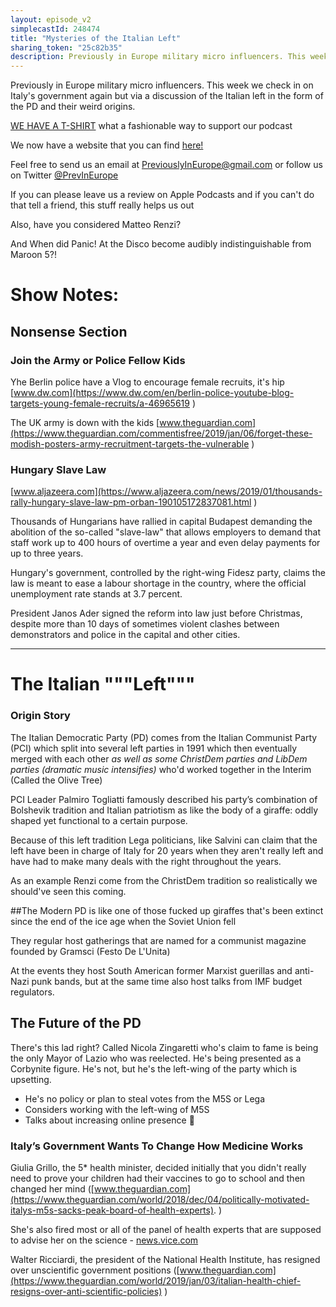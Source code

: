 ```yaml
---
layout: episode_v2
simplecastId: 248474
title: "Mysteries of the Italian Left"
sharing_token: "25c82b35"
description: Previously in Europe military micro influencers. This week we check in on Italy's government again but via a discussion of the Italian left in the form of the PD and their weird origins.
---
```


Previously in Europe military micro influencers. This week we check in on Italy's government again but via a discussion of the Italian left in the form of the PD and their weird origins.

[WE HAVE A T-SHIRT][1] what a fashionable way to support our podcast

We now have a website that you can find [here!][2]

Feel free to send us an email at [PreviouslyInEurope@gmail.com][3] or follow us on Twitter [@PrevInEurope][4]

If you can please leave us a review on Apple Podcasts and if you can't do that tell a friend, this stuff really helps us out

Also, have you considered Matteo Renzi? 

And When did Panic! At the Disco become audibly indistinguishable from Maroon 5?!

  [1]:https://www.teepublic.com/t-shirt/3844003-macrons-on-a-train?store_id=195269
  [2]:http://previouslyineurope.eu/
  [3]:https://previouslyineurope@gmail.com
  [4]: https://twitter.com/PrevInEurope

# Show Notes:

## Nonsense Section
### Join the Army or Police Fellow Kids


Yhe Berlin police have a Vlog to encourage female recruits, it's hip [www.dw.com](https://www.dw.com/en/berlin-police-youtube-blog-targets-young-female-recruits/a-46965619)

The UK army is down with the kids [www.theguardian.com](https://www.theguardian.com/commentisfree/2019/jan/06/forget-these-modish-posters-army-recruitment-targets-the-vulnerable)

### Hungary Slave Law


[www.aljazeera.com](https://www.aljazeera.com/news/2019/01/thousands-rally-hungary-slave-law-pm-orban-190105172837081.html)

Thousands of Hungarians have rallied in capital Budapest demanding the abolition of the so-called "slave-law" that allows employers to demand that staff work up to 400 hours of overtime a year and even delay payments for up to three years.

Hungary's government, controlled by the right-wing Fidesz party, claims the law is meant to ease a labour shortage in the country, where the official unemployment rate stands at 3.7 percent.

President Janos Ader signed the reform into law just before Christmas, despite more than 10 days of sometimes violent clashes between demonstrators and police in the capital and other cities.


------
# The Italian """Left"""


### Origin Story

The Italian Democratic Party (PD) comes from the Italian Communist Party (PCI) which split into several left parties in 1991 which then eventually merged with each other *as well as some ChristDem parties and LibDem parties (dramatic music intensifies)* who'd worked together in the Interim (Called the Olive Tree)

PCI Leader Palmiro Togliatti famously described his party’s combination of Bolshevik tradition and Italian patriotism as like the body of a giraffe: oddly shaped yet functional to a certain purpose.

Because of this left tradition Lega politicians, like Salvini can claim that the left have been in charge of Italy for 20 years when they aren't really left and have had to make many deals with the right throughout the years.

As an example Renzi come from the ChristDem tradition so realistically we should've seen this coming.

##The Modern PD is like one of those fucked up giraffes that's been extinct since the end of the ice age when the Soviet Union fell

They regular host gatherings that are named for a communist magazine founded by Gramsci (Festo De L'Unita)

At the events they host South American former Marxist guerillas and anti-Nazi punk bands, but at the same time also host talks from IMF budget regulators.


## The Future of the PD

There's this lad right? Called Nicola Zingaretti who's claim to fame is being the only Mayor of Lazio who was reelected. He's being presented as a Corbynite figure. He's not, but he's the left-wing of the party which is upsetting.

- He's no policy or plan to steal votes from the M5S or Lega
- Considers working with the left-wing of M5S
- Talks about increasing online presence 🎉

### Italy’s Government Wants To Change How Medicine Works


Giulia Grillo, the 5* health minister, decided initially that you didn't really need to prove your children had their vaccines to go to school and then changed her mind ([www.theguardian.com](https://www.theguardian.com/world/2018/dec/04/politically-motivated-italys-m5s-sacks-peak-board-of-health-experts).)

She's also fired most or all of the panel of health experts that are supposed to advise her on the science - [news.vice.com](https://news.vice.com/en_us/article/3k95bk/italy-anti-vaxx-grillo-higher-health-council)

Walter Ricciardi, the president of the National Health Institute, has resigned over unscientific government positions ([www.theguardian.com](https://www.theguardian.com/world/2019/jan/03/italian-health-chief-resigns-over-anti-scientific-policies))

